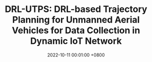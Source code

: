 ---
title:          "DRL-UTPS: DRL-based Trajectory Planning for Unmanned Aerial Vehicles for Data Collection in Dynamic IoT Network"
date:           2022-10-11 00:01:00 +0800
selected:       false
pub:            "IEEE Transactions on Intelligent Vehicles (IEEE T-IV)"
# pub_pre:        "Submitted to "
# pub_post:       'Under review.'
# pub_last:       ' <span class="badge badge-pill badge-publication badge-success">Spotlight</span>'
pub_date:       "2022"

authors:
  - Run Liu
  - Zhenzhe Qu 
  - Guosheng Huang
  - Mianxiong Dong
  - Tian Wang
  - Shaobo Zhang
  - Anfeng Liu#
---